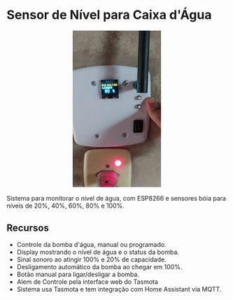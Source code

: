 # Sensor de Nível para Caixa d'Água


<!-- ![Logo](![![image](https://github.com/marllonferreira/Nivel-caixa-dgua-com-tasmota/assets/31580600/bf6bcdd4-c1ed-4542-a802-caffbecef818)
]()
) -->

<div align="center">
  <img src="./doc/imagens/01.jpg" width="40%">
</div> 


Sistema para monitorar o nível de água, com ESP8266 e sensores bóia para níveis de 20%, 40%, 60%, 80% e 100%.

## Recursos
- Controle da bomba d'água, manual ou programado.
- Display mostrando o nível de água e o status da bomba.
- Sinal sonoro ao atingir 100% e 20% de capacidade.
- Desligamento automático da bomba ao chegar em 100%.
- Botão manual para ligar/desligar a bomba.
- Alem de Controle pela interface web do Tasmota
- Sistema usa Tasmota e tem integração com Home Assistant via MQTT.



